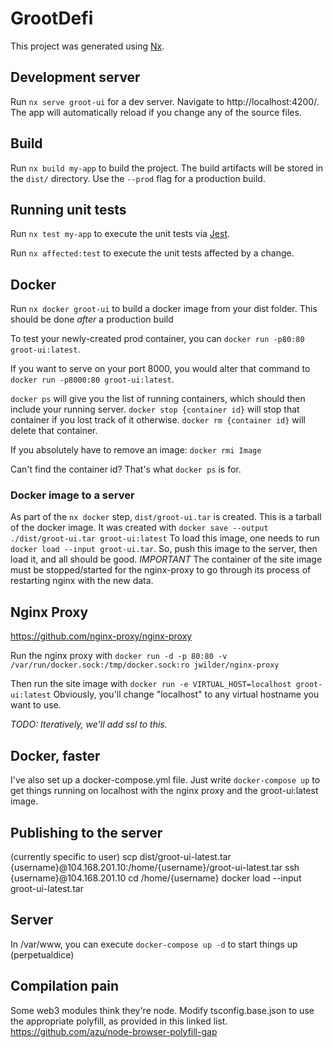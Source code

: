 

# GrootDefi

This project was generated using [Nx](https://nx.dev).

## Development server

Run `nx serve groot-ui` for a dev server. Navigate to http://localhost:4200/. The app will automatically reload if you change any of the source files.

## Build

Run `nx build my-app` to build the project. The build artifacts will be stored in the `dist/` directory. Use the `--prod` flag for a production build.

## Running unit tests

Run `nx test my-app` to execute the unit tests via [Jest](https://jestjs.io).

Run `nx affected:test` to execute the unit tests affected by a change.

## Docker

Run `nx docker groot-ui` to build a docker image from your dist folder. This should be done _after_ a production build

To test your newly-created prod container, you can `docker run -p80:80 groot-ui:latest`.

If you want to serve on your port 8000, you would alter that command to `docker run -p8000:80 groot-ui:latest`.

`docker ps` will give you the list of running containers, which should then include your running server.
`docker stop {container id}` will stop that container if you lost track of it otherwise.
`docker rm {container id}` will delete that container.

If you absolutely have to remove an image: `docker rmi Image`

Can't find the container id? That's what `docker ps` is for.

### Docker image to a server

As part of the `nx docker` step, `dist/groot-ui.tar` is created. This is a tarball of the docker image.
It was created with `docker save --output ./dist/groot-ui.tar groot-ui:latest`
To load this image, one needs to run `docker load --input groot-ui.tar`.
So, push this image to the server, then load it, and all should be good.
*IMPORTANT* The container of the site image must be stopped/started for the
nginx-proxy to go through its process of restarting nginx with the new data.

## Nginx Proxy
https://github.com/nginx-proxy/nginx-proxy

Run the nginx proxy with `docker run -d -p 80:80 -v /var/run/docker.sock:/tmp/docker.sock:ro jwilder/nginx-proxy`

Then run the site image with `docker run -e VIRTUAL_HOST=localhost groot-ui:latest`
Obviously, you'll change "localhost" to any virtual hostname you want to use.

*TODO: Iteratively, we'll add ssl to this.*

## Docker, faster
I've also set up a docker-compose.yml file. Just write `docker-compose up`
to get things running on localhost with the nginx proxy and the groot-ui:latest image.

## Publishing to the server
(currently specific to user)
scp dist/groot-ui-latest.tar {username}@104.168.201.10:/home/{username}/groot-ui-latest.tar
ssh {username}@104.168.201.10
cd /home/{username}
docker load --input groot-ui-latest.tar

## Server
In /var/www, you can execute `docker-compose up -d` to start things up
(perpetualdice)

## Compilation pain
Some web3 modules think they're node. Modify tsconfig.base.json to use the appropriate
polyfill, as provided in this linked list.
https://github.com/azu/node-browser-polyfill-gap
